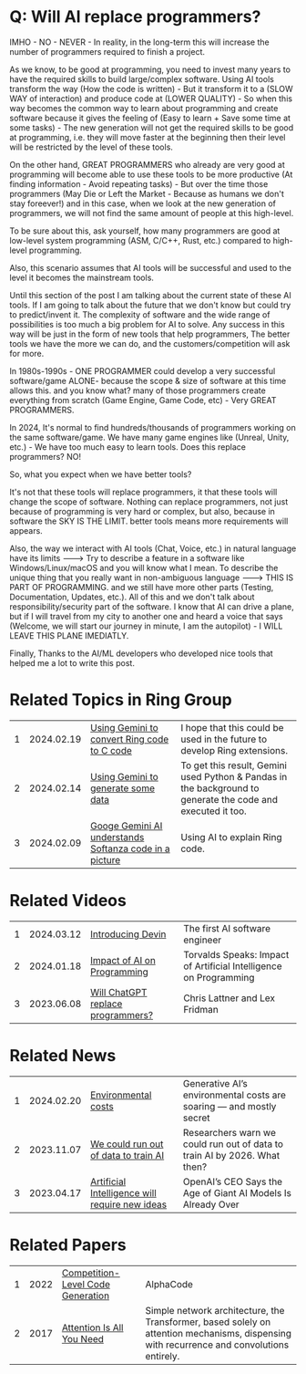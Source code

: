Q: Will AI replace programmers?
===============================

IMHO - NO - NEVER - In reality, in the long-term this will increase the number of programmers required to finish a project.

As we know, to be good at programming, you need to invest many years to have the required skills to build large/complex software. Using AI tools transform the way (How the code is written) - But it transform it to a (SLOW WAY of interaction) and produce code at (LOWER QUALITY) - So when this way becomes the common way to learn about programming and create software because it gives the feeling of (Easy to learn + Save some time at some tasks) - The new generation will not get the required skills to be good at programming, i.e. they will move faster at the beginning then their level will be restricted by the level of these tools.

On the other hand, GREAT PROGRAMMERS who already are very good at programming will become able to use these tools to be more productive (At finding information - Avoid repeating tasks) - But over the time those programmers (May Die or Left the Market - Because as humans we don't stay foreever!) and in this case, when we look at the new generation of programmers, we will not find the same amount of people at this high-level.

To be sure about this, ask yourself, how many programmers are good at low-level system programming (ASM, C/C++, Rust, etc.) compared to high-level programming. 

Also, this scenario assumes that AI tools will be successful and used to the level it becomes the mainstream tools.

Until this section of the post I am talking about the current state of these AI tools. If I am going to talk about the future that we don't know but could try to predict/invent it. The complexity of software and the wide range of possibilities is too much a big problem for AI to solve. Any success in this way will be just in the form of new tools that help programmers, The better tools we have the more we can do, and the customers/competition will ask for more.

In 1980s-1990s - ONE PROGRAMMER could develop a very successful software/game ALONE- because the scope & size of software at this time allows this. and you know what? many of those programmers create everything from scratch (Game Engine, Game Code, etc) - Very GREAT PROGRAMMERS.

In 2024, It's normal to find hundreds/thousands of programmers working on the same software/game. We have many game engines like (Unreal, Unity, etc.) - We have too much easy to learn tools. Does this replace programmers? NO!

So, what you expect when we have better tools?

It's not that these tools will replace programmers, it that these tools will change the scope of software. Nothing can replace programmers, not just because of programming is very hard or complex, but also, because in software the SKY IS THE LIMIT. better tools means more requirements will appears.

Also, the way we interact with AI tools (Chat, Voice, etc.) in natural language have its limits ---> Try to describe a feature in a software like Windows/Linux/macOS and you will know what I mean. To describe the unique thing that you really want in non-ambiguous language ---> THIS IS PART OF PROGRAMMING. and we still have more other parts (Testing, Documentation, Updates, etc.). All of this and we don't talk about responsibility/security part of the software. I know that AI can drive a plane, but if I will travel from my city to another one and heard a voice that says (Welcome, we will start our journey in minute, I am the autopilot) - I WILL LEAVE THIS PLANE IMEDIATLY.

Finally, Thanks to the AI/ML developers who developed nice tools that helped me a lot to write this post.

Related Topics in Ring Group
============================

<table>
	<tr>
		<td>
			1
		</td>
		<td>
			2024.02.19
		</td>
		<td>
			 <a href="https://groups.google.com/g/ring-lang/c/SwvVrVwdmbQ/m/ac04OMSMAAAJ"> Using Gemini to convert Ring code to C code </a>
		</td>
		<td>
			 I hope that this could be used in the future to develop Ring extensions.
		</td>
	</tr>
	<tr>
		<td>
			2
		</td>
		<td>
			2024.02.14
		</td>
		<td>
			 <a href="https://groups.google.com/g/ring-lang/c/-1CERIbb23I/m/3L7tv3kzAQAJ"> Using Gemini to generate some data </a>
		</td>
		<td>
			 To get this result, Gemini used Python & Pandas in the background to generate the code and executed it too.
		</td>
	</tr>
	<tr>
		<td>
			3
		</td>
		<td>
			2024.02.09
		</td>
		<td>
			 <a href="https://groups.google.com/g/ring-lang/c/_WCLUmnoLls/m/Gou_RFxBAAAJ"> Googe Gemini AI understands Softanza code in a picture </a>
		</td>
		<td>
			 Using AI to explain Ring code.
		</td>
	</tr>
</table>


Related Videos
==============

<table>
	<tr>
		<td>
			1
		</td>
		<td>
			2024.03.12
		</td>
		<td>
			 <a href="https://www.youtube.com/watch?v=fjHtjT7GO1c"> Introducing Devin </a>
		</td>
		<td>
			 The first AI software engineer
		</td>
	</tr>
	<tr>
		<td>
			2
		</td>
		<td>
			2024.01.18
		</td>
		<td>
			 <a href="https://www.youtube.com/watch?v=VHHT6W-N0ak"> Impact of AI on Programming </a>
		</td>
		<td>
			 Torvalds Speaks: Impact of Artificial Intelligence on Programming
		</td>
	</tr>
	<tr>
		<td>
			3
		</td>
		<td>
			2023.06.08
		</td>
		<td>
			 <a href="https://www.youtube.com/watch?v=ltQ9pbFukUo"> Will ChatGPT replace programmers? </a>
		</td>
		<td>
			 Chris Lattner and Lex Fridman
		</td>
	</tr>
</table>


Related News
============

<table>
	<tr>
		<td>
			1
		</td>
		<td>
			2024.02.20
		</td>
		<td>
			 <a href="https://www.nature.com/articles/d41586-024-00478-x"> Environmental costs </a>
		</td>
		<td>
			 Generative AI’s environmental costs are soaring — and mostly secret
		</td>
	</tr>
	<tr>
		<td>
			2
		</td>
		<td>
			2023.11.07
		</td>
		<td>
			 <a href="https://theconversation.com/researchers-warn-we-could-run-out-of-data-to-train-ai-by-2026-what-then-216741"> We could run out of data to train AI </a>
		</td>
		<td>
			 Researchers warn we could run out of data to train AI by 2026. What then?
		</td>
	</tr>
	<tr>
		<td>
			3
		</td>
		<td>
			2023.04.17
		</td>
		<td>
			 <a href="https://www.wired.com/story/openai-ceo-sam-altman-the-age-of-giant-ai-models-is-already-over/"> Artificial Intelligence will require new ideas </a>
		</td>
		<td>
			 OpenAI’s CEO Says the Age of Giant AI Models Is Already Over
		</td>
	</tr>
</table>


Related Papers
==============

<table>
	<tr>
		<td>
			1
		</td>
		<td>
			2022
		</td>
		<td>
			 <a href="https://arxiv.org/pdf/2203.07814.pdf"> Competition-Level Code Generation </a>
		</td>
		<td>
			 AlphaCode
		</td>
	</tr>
	<tr>
		<td>
			2
		</td>
		<td>
			2017
		</td>
		<td>
			 <a href="https://proceedings.neurips.cc/paper/2017/file/3f5ee243547dee91fbd053c1c4a845aa-Paper.pdf"> Attention Is All You Need </a>
		</td>
		<td>
			 Simple network architecture, the Transformer,
based solely on attention mechanisms, dispensing with recurrence and convolutions
entirely.
		</td>
	</tr>
</table>


